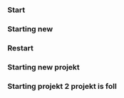 ### Start
### Starting new
### Restart
### Starting new projekt
### Starting projekt 2 projekt is foll

